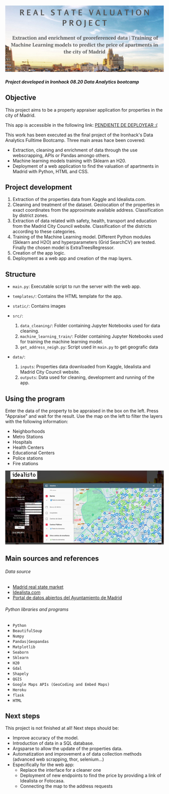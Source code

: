 ![idealisto](static/images/project.png)

##### Project developed in Ironhack 08.20 Data Analytics bootcamp
## Objective

This project aims to be a property appraiser application for properties in the city of Madrid.

This app is accessible in the following link: [PENDIENTE DE DEPLOYEAR :(](https://pendiente_de_deployear_en_Heroku!!)

This work has been executed as the final project of the Ironhack's Data Analytics Fulltime Bootcamp. Three main areas hace been covered: 
- Extraction, cleaning and enrichment of data through the use webscrapping, APIs or Pandas amongo others.
- Machine learning models training with Sklearn an H20.
- Deployment of a web application to find the valuation of apartments in Madrid with Python, HTML and CSS.

## Project development

1. Extraction of the properties data from Kaggle and Idealista.com.
2. Cleaning and treatment of the dataset. Geolocation of the properties in exact coordinates from the approximate available address. Classification by district zones.
3. Extraction of data related with safety, health, transport and education from the Madrid City Council website. Classification of the districts according to these categories. 
4. Training of the Machine Learning model. Different Python modules (Sklearn and H2O) and hyperparameters (Grid SearchCV) are tested. Finally the chosen model is ExtraTreesRegressor.
5. Creation of the app logic.
6. Deployment as a web app and creation of the map layers.

## Structure

- `main.py`: Executable script to run the server with the web app.
- `templates/`: Contains the HTML template for the app.
- `static/`: Contains images

- `src/`:
	1. `data_cleaning/`: Folder containing Jupyter Notebooks used for data cleaning.
	2. `machine_learning_train/`: Folder containing Jupyter Notebooks used for training the machine learning model.
	3. `get_address_neigh.py`: Script used in `main.py` to get geografic data
    
- `data/`:
    1. `inputs`: Properties data downloaded from Kaggle, Idealista and Madrid City Council website.
	2. `outputs`: Data used for cleaning, development and running of the app.

## Using the program

Enter the data of the property to be appraised in the box on the left. Press "Appraise" and wait for the result. 
Use the map on the left to filter the layers with the following information:

- Neighborhoods
- Metro Stations
- Hospitals
- Health Centers
- Educational Centers
- Police stations
- Fire stations

![web](static/images/web.png)

## Main sources and references
###### Data source
 - [Madrid real state market](https://www.kaggle.com/kerneler/starter-madrid-real-estate-market-e5958d05-4)
 - [Idealista.com](Idealista.com)
 - [Portal de datos abiertos del Ayuntamiento de Madrid](https://datos.madrid.es/portal/site/egob/)

###### Python libraries and programs
- `Python`
- `BeautifulSoup`
- `Numpy`
- `Pandas|Geopandas`
- `Matplotlib`
- `Seaborn`
- `Sklearn`
- `H20`
- `Gdal`
- `Shapely`
- `QGIS`
- `Google Maps APIs (GeoCoding and Embed Maps)`
- `Heroku`
- `flask`
- `HTML`

## Next steps
This project is not finished at all! Next steps should be:
- Improve accuracy of the model.
- Introduction of data in a SQL database.
- Argsparse to allow the update of the properties data.
- Automatization and improvement a of data collection methods (advanced web scrapping, thor, selenium...)
- Especifically for the web app:
    * Replace the interface for a cleaner one
    * Deployment of new endpoints to find the price by providing a link of Idealista or Fotocasa.
    * Connecting the map to the address requests 

